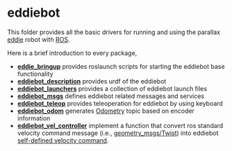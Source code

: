 # eddiebot

This folder provides all the basic drivers for running and using the parallax [eddie](https://www.generationrobots.com/en/401394-eddie-robot-platform-parallax.html) robot with [ROS](http://wiki.ros.org).



Here is a brief introduction to every package,

- **[eddie_bringup](eddiebot_bringup)** provides roslaunch scripts for starting the eddiebot base functionality
- **[eddiebot_description](eddiebot_description)** provides urdf of the eddiebot
- **[eddiebot_launchers](eddiebot_launchers)** provides a collection of eddiebot launch files
- **[eddiebot_msgs](eddiebot_msgs)** defines eddiebot related messages and services
- **[eddiebot_teleop](eddiebot_teleop)** provides teleoperation for eddiebot by using keyboard
- **[eddiebot_odom](eddiebot_odom)** generates [Odometry](http://wiki.ros.org/navigation/Tutorials/RobotSetup/Odom) topic based on encoder information
- **[eddiebot_vel_controller](eddiebot_vel_controller)** implement a function that convert ros standard velocity command message (i.e., [geometry_msgs/Twist](http://docs.ros.org/api/geometry_msgs/html/msg/Twist.html)) into eddiebot [self-defined velocity command](eddiebot_msgs/msg/Velocity.msg).

